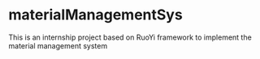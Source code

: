 # materialManagementSys
This is an internship project based on RuoYi framework to implement the material management system
